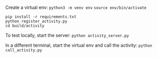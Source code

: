 Create a virtual env:
`python3 -m venv env` 
`source env/bin/activate`

```
pip install -r requirements.txt
python register_activity.py
cd build/activity
```

To test locally, start the server:
`python activity_server.py`

In a different terminal, start the virtual env and call the activity:
`python call_activity.py`


